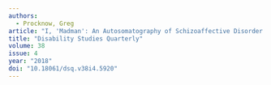 ```yaml
---
authors:
  - Procknow, Greg
article: "I, 'Madman': An Autosomatography of Schizoaffective Disorder and Mad Subjectivity"
title: "Disability Studies Quarterly"
volume: 38
issue: 4
year: "2018"
doi: "10.18061/dsq.v38i4.5920"
---
```

